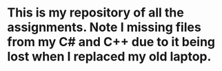 # This is my repository of all the assignments. Note I missing files from my C# and C++ due to it being lost when I replaced my old laptop.
